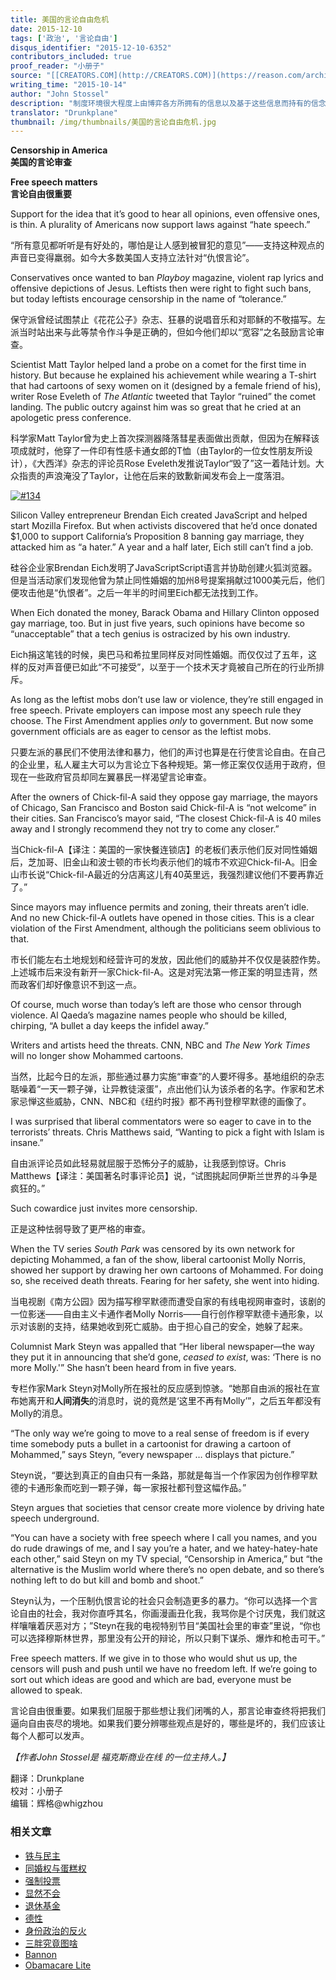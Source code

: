 ```yaml
---
title: 美国的言论自由危机
date: 2015-12-10
tags: ['政治', '言论自由']
disqus_identifier: "2015-12-10-6352"
contributors_included: true
proof_reader: "小册子"
source: "[[CREATORS.COM](http://CREATORS.COM)](https://reason.com/archives/2015/10/14/censorship-in-america)"
writing_time: "2015-10-14"
author: "John Stossel"
description: "制度环境很大程度上由博弈各方所拥有的信息以及基于这些信息而持有的信念和预期所决定，信息控制历来是砖制权力的一大基石，因而言论自由也是其他所有自由的前提，近年来，美国人向来保有言论自由正在遭受侵蚀，尽管规模还不大，但蚁穴之于大堤同样也是威胁。"
translator: "Drunkplane"
thumbnail: /img/thumbnails/美国的言论自由危机.jpg
---
```


**Censorship in America**  
**美国的言论审查**

**Free speech matters**  
**言论自由很重要**

Support for the idea that it’s good to hear all opinions, even offensive ones, is thin. A plurality of Americans now support laws against “hate speech.”

“所有意见都听听是有好处的，哪怕是让人感到被冒犯的意见”——支持这种观点的声音已变得羸弱。如今大多数美国人支持立法针对“仇恨言论”。

Conservatives once wanted to ban *Playboy* magazine, violent rap lyrics and offensive depictions of Jesus. Leftists then were right to fight such bans, but today leftists encourage censorship in the name of “tolerance.”

保守派曾经试图禁止《花花公子》杂志、狂暴的说唱音乐和对耶稣的不敬描写。左派当时站出来与此等禁令作斗争是正确的，但如今他们却以“宽容”之名鼓励言论审查。

Scientist Matt Taylor helped land a probe on a comet for the first time in history. But because he explained his achievement while wearing a T-shirt that had cartoons of sexy women on it (designed by a female friend of his), writer Rose Eveleth of *The Atlantic* tweeted that Taylor “ruined” the comet landing. The public outcry against him was so great that he cried at an apologetic press conference.

科学家Matt Taylor曾为史上首次探测器降落彗星表面做出贡献，但因为在解释该项成就时，他穿了一件印有性感卡通女郎的T恤（由Taylor的一位女性朋友所设计），《大西洋》杂志的评论员Rose Eveleth发推说Taylor“毁了”这一着陆计划。大众指责的声浪淹没了Taylor，让他在后来的致歉新闻发布会上一度落泪。

[![#134](https://headsalon.org/wordpress/wp-content/uploads/2015/12/134-300x150.jpg)](https://headsalon.org/wordpress/wp-content/uploads/2015/12/134.jpg)

Silicon Valley entrepreneur Brendan Eich created JavaScript and helped start Mozilla Firefox. But when activists discovered that he’d once donated $1,000 to support California’s Proposition 8 banning gay marriage, they attacked him as “a hater.” A year and a half later, Eich still can’t find a job.

硅谷企业家Brendan Eich发明了JavaScriptScript语言并协助创建火狐浏览器。但是当活动家们发现他曾为禁止同性婚姻的加州8号提案捐献过1000美元后，他们便攻击他是“仇恨者”。之后一年半的时间里Eich都无法找到工作。

When Eich donated the money, Barack Obama and Hillary Clinton opposed gay marriage, too. But in just five years, such opinions have become so “unacceptable” that a tech genius is ostracized by his own industry.

Eich捐这笔钱的时候，奥巴马和希拉里同样反对同性婚姻。而仅仅过了五年，这样的反对声音便已如此“不可接受”，以至于一个技术天才竟被自己所在的行业所排斥。

As long as the leftist mobs don’t use law or violence, they’re still engaged in free speech. Private employers can impose most any speech rule they choose. The First Amendment applies *only* to government. But now some government officials are as eager to censor as the leftist mobs.

只要左派的暴民们不使用法律和暴力，他们的声讨也算是在行使言论自由。在自己的企业里，私人雇主大可以为言论立下各种规矩。第一修正案仅仅适用于政府，但现在一些政府官员却同左翼暴民一样渴望言论审查。

After the owners of Chick-fil-A said they oppose gay marriage, the mayors of Chicago, San Francisco and Boston said Chick-fil-A is “not welcome” in their cities. San Francisco’s mayor said, “The closest Chick-fil-A is 40 miles away and I strongly recommend they not try to come any closer.”

当Chick-fil-A【译注：美国的一家快餐连锁店】的老板们表示他们反对同性婚姻后，芝加哥、旧金山和波士顿的市长均表示他们的城市不欢迎Chick-fil-A。旧金山市长说“Chick-fil-A最近的分店离这儿有40英里远，我强烈建议他们不要再靠近了。”

Since mayors may influence permits and zoning, their threats aren’t idle. And no new Chick-fil-A outlets have opened in those cities. This is a clear violation of the First Amendment, although the politicians seem oblivious to that.

市长们能左右土地规划和经营许可的发放，因此他们的威胁并不仅仅是装腔作势。上述城市后来没有新开一家Chick-fil-A。这是对宪法第一修正案的明显违背，然而政客们却好像意识不到这一点。

Of course, much worse than today’s left are those who censor through violence. Al Qaeda’s magazine names people who should be killed, chirping, “A bullet a day keeps the infidel away.”

Writers and artists heed the threats. CNN, NBC and *The New York Times* will no longer show Mohammed cartoons.

当然，比起今日的左派，那些通过暴力实施“审查”的人要坏得多。基地组织的杂志聒噪着“一天一颗子弹，让异教徒滚蛋”，点出他们认为该杀者的名字。作家和艺术家忌惮这些威胁，CNN、NBC和《纽约时报》都不再刊登穆罕默德的画像了。

I was surprised that liberal commentators were so eager to cave in to the terrorists’ threats. Chris Matthews said, “Wanting to pick a fight with Islam is insane.”

自由派评论员如此轻易就屈服于恐怖分子的威胁，让我感到惊讶。Chris Matthews【译注：美国著名时事评论员】说，“试图挑起同伊斯兰世界的斗争是疯狂的。”

Such cowardice just invites more censorship.

正是这种怯弱导致了更严格的审查。

When the TV series *South Park* was censored by its own network for depicting Mohammed, a fan of the show, liberal cartoonist Molly Norris, showed her support by drawing her own cartoons of Mohammed. For doing so, she received death threats. Fearing for her safety, she went into hiding.

当电视剧《南方公园》因为描写穆罕默德而遭受自家的有线电视网审查时，该剧的一位影迷——自由主义卡通作者Molly Norris——自行创作穆罕默德卡通形象，以示对该剧的支持，结果她收到死亡威胁。由于担心自己的安全，她躲了起来。

Columnist Mark Steyn was appalled that “Her liberal newspaper—the way they put it in announcing that she’d gone, *ceased to exist*, was: ‘There is no more Molly.'” She hasn’t been heard from in five years.

专栏作家Mark Steyn对Molly所在报社的反应感到惊骇。“她那自由派的报社在宣布她离开和**人间消失**的消息时，说的竟然是‘这里不再有Molly’”，之后五年都没有Molly的消息。

“The only way we’re going to move to a real sense of freedom is if every time somebody puts a bullet in a cartoonist for drawing a cartoon of Mohammed,” says Steyn, “every newspaper … displays that picture.”

Steyn说，“要达到真正的自由只有一条路，那就是每当一个作家因为创作穆罕默德的卡通形象而吃到一颗子弹，每一家报社都刊登这幅作品。”

Steyn argues that societies that censor create more violence by driving hate speech underground.

“You can have a society with free speech where I call you names, and you do rude drawings of me, and I say you’re a hater, and we hatey-hatey-hate each other,” said Steyn on my TV special, “Censorship in America,” but “the alternative is the Muslim world where there’s no open debate, and so there’s nothing left to do but kill and bomb and shoot.”

Steyn认为，一个压制仇恨言论的社会只会制造更多的暴力。“你可以选择一个言论自由的社会，我对你直呼其名，你画漫画丑化我，我骂你是个讨厌鬼，我们就这样嚷嚷着厌恶对方；”Steyn在我的电视特别节目“美国社会里的审查”里说，“你也可以选择穆斯林世界，那里没有公开的辩论，所以只剩下谋杀、爆炸和枪击可干。”

Free speech matters. If we give in to those who would shut us up, the censors will push and push until we have no freedom left. If we’re going to sort out which ideas are good and which are bad, everyone must be allowed to speak.

言论自由很重要。如果我们屈服于那些想让我们闭嘴的人，那言论审查终将把我们逼向自由丧尽的境地。如果我们要分辨哪些观点是好的，哪些是坏的，我们应该让每个人都可以发声。

*【作者John Stossel是 福克斯商业在线 的一位主持人。】*


翻译：Drunkplane  
校对：小册子  
编辑：辉格@whigzhou


### 相关文章

* [铁与民主](https://headsalon.org/archives/7815.html "铁与民主")
* [同婚权与蛋糕权](https://headsalon.org/archives/7813.html "同婚权与蛋糕权")
* [强制投票](https://headsalon.org/archives/7799.html "强制投票")
* [显然不会](https://headsalon.org/archives/7797.html "显然不会")
* [退休基金](https://headsalon.org/archives/7795.html "退休基金")
* [德性](https://headsalon.org/archives/7777.html "德性")
* [身份政治的反火](https://headsalon.org/archives/7643.html "身份政治的反火")
* [三胖究竟图啥](https://headsalon.org/archives/7639.html "三胖究竟图啥")
* [Bannon](https://headsalon.org/archives/7682.html "Bannon")
* [Obamacare Lite](https://headsalon.org/archives/7664.html "Obamacare Lite")
